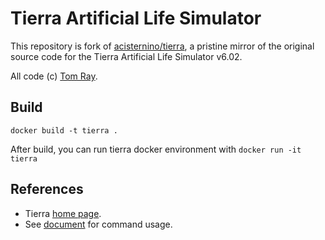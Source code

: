 # Tierra Artificial Life Simulator

This repository is fork of [acisternino/tierra](https://github.com/acisternino/tierra), a pristine mirror of the original source code for
the Tierra Artificial Life Simulator v6.02.

All code (c) [Tom Ray](http://life.ou.edu/).

## Build

```
docker build -t tierra .
```

After build, you can run tierra docker environment with
``
docker run -it tierra
``

## References

* Tierra [home page](http://life.ou.edu/tierra/).
* See [document](./Tierra.pdf) for command usage.
